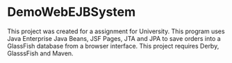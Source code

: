# DemoWebEJBSystem
This project was created for a assignment for University. This program uses Java Enterprise Java Beans, JSF Pages, JTA and JPA to save orders into a GlassFish database from a browser interface. This project requires Derby, GlasssFish and Maven.
